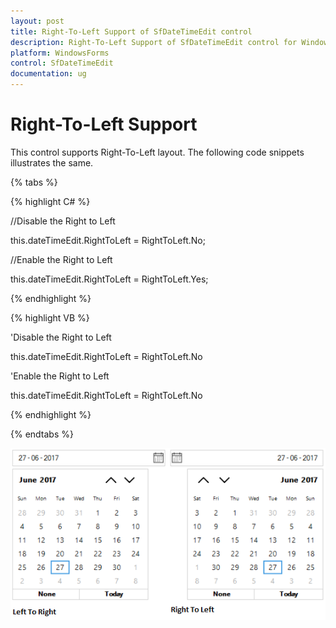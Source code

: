 ```yaml
---
layout: post
title: Right-To-Left Support of SfDateTimeEdit control
description: Right-To-Left Support of SfDateTimeEdit control for Windows Forms
platform: WindowsForms
control: SfDateTimeEdit
documentation: ug
---
```


# Right-To-Left Support

This control supports Right-To-Left layout. The following code snippets illustrates the same.

{% tabs %}

{% highlight C# %}

//Disable the Right to Left

this.dateTimeEdit.RightToLeft = RightToLeft.No;

//Enable the Right to Left 

this.dateTimeEdit.RightToLeft = RightToLeft.Yes;

{% endhighlight  %}

{% highlight VB %}

'Disable the Right to Left 

 this.dateTimeEdit.RightToLeft = RightToLeft.No

'Enable the Right to Left 

 this.dateTimeEdit.RightToLeft = RightToLeft.No

{% endhighlight  %}

{% endtabs %}

![](RightToLeft_images/lefttoright.png)
